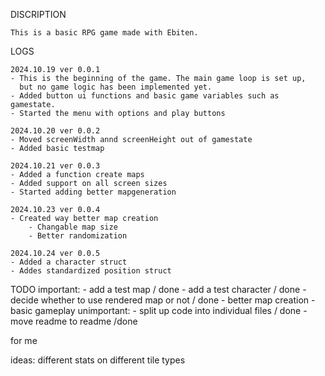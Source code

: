 DISCRIPTION

	This is a basic RPG game made with Ebiten.

LOGS

	2024.10.19 ver 0.0.1
	- This is the beginning of the game. The main game loop is set up,
	  but no game logic has been implemented yet.
	- Added button ui functions and basic game variables such as gamestate.
	- Started the menu with options and play buttons

	2024.10.20 ver 0.0.2
	- Moved screenWidth annd screenHeight out of gamestate
	- Added basic testmap

	2024.10.21 ver 0.0.3
	- Added a function create maps
	- Added support on all screen sizes
	- Started adding better mapgeneration

	2024.10.23 ver 0.0.4
	- Created way better map creation
		- Changable map size
		- Better randomization

	2024.10.24 ver 0.0.5
	- Added a character struct
	- Addes standardized position struct

TODO
	important:
		- add a test map  / done
		- add a test character / done
		- decide whether to use rendered map or not / done
		- better map creation 
        - basic gameplay
	unimportant:
		- split up code into individual files / done
		- move readme to readme /done

for me

ideas: different stats on different tile types
